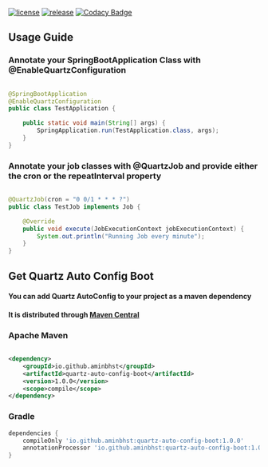 [![license](https://img.shields.io/github/license/aminbhst/quartz-autoconfig-boot)](https://github.com/AminBhst/quartz-autoconfig-boot/blob/main/LICENSE.md)
[![release](https://img.shields.io/github/v/release/aminbhst/quartz-auto-config-boot)](https://github.com/aminbhst/quartz-auto-config-boot/releases)
[![Codacy Badge](https://app.codacy.com/project/badge/Grade/e7805864f63f416782605df9e4733581)](https://www.codacy.com/gh/AminBhst/quartz-autoconfig-boot/dashboard?utm_source=github.com&amp;utm_medium=referral&amp;utm_content=AminBhst/quartz-autoconfig-boot&amp;utm_campaign=Badge_Grade)

## Usage Guide

### Annotate your SpringBootApplication Class with @EnableQuartzConfiguration

```java

@SpringBootApplication
@EnableQuartzConfiguration
public class TestApplication {

    public static void main(String[] args) {
        SpringApplication.run(TestApplication.class, args);
    }
}
```

### Annotate your job classes with @QuartzJob and provide either the cron or the repeatInterval property

```java

@QuartzJob(cron = "0 0/1 * * * ?")
public class TestJob implements Job {

    @Override
    public void execute(JobExecutionContext jobExecutionContext) {
        System.out.println("Running Job every minute");
    }
}
```

## Get Quartz Auto Config Boot

#### You can add Quartz AutoConfig to your project as a maven dependency

#### It is distributed through [Maven Central](https://search.maven.org/artifact/io.github.aminbhst/quartz-auto-config-boot)

### Apache Maven

```xml

<dependency>
    <groupId>io.github.aminbhst</groupId>
    <artifactId>quartz-auto-config-boot</artifactId>
    <version>1.0.0</version>
    <scope>compile</scope>
</dependency>
``` 

### Gradle

```groovy
dependencies {
    compileOnly 'io.github.aminbhst:quartz-auto-config-boot:1.0.0'
    annotationProcessor 'io.github.aminbhst:quartz-auto-config-boot:1.0.0'
}
```
